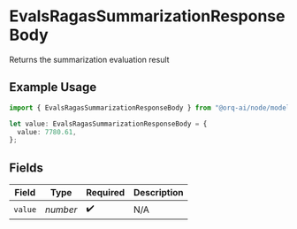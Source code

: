 # EvalsRagasSummarizationResponseBody

Returns the summarization evaluation result

## Example Usage

```typescript
import { EvalsRagasSummarizationResponseBody } from "@orq-ai/node/models/operations";

let value: EvalsRagasSummarizationResponseBody = {
  value: 7780.61,
};
```

## Fields

| Field              | Type               | Required           | Description        |
| ------------------ | ------------------ | ------------------ | ------------------ |
| `value`            | *number*           | :heavy_check_mark: | N/A                |